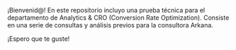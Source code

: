¡Bienvenid@!
En este repositorio incluyo una prueba técnica para el departamento de Analytics & CRO (Conversion Rate Optimization). Consiste en una serie de consultas y análisis previos para la consultora Arkana.

¡Espero que te guste!
